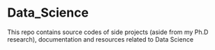 # Data_Science
This repo contains source codes of side projects (aside from my Ph.D research), documentation and resources related to Data Science